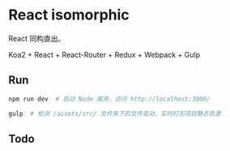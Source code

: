 # React isomorphic

React 同构直出。

Koa2 + React + React-Router + Redux + Webpack + Gulp

## Run

```bash
npm run dev  # 启动 Node 服务，访问 http://localhost:3000/

gulp  # 检测 /assets/src/ 文件夹下的文件变动，实时打包项目静态资源
```


## Todo
